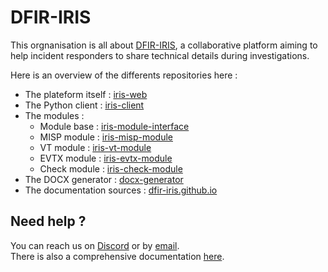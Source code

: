 # DFIR-IRIS
This orgnanisation is all about [DFIR-IRIS](https://dfir-iris.github.io/), a collaborative platform aiming 
to help incident responders to share technical details during investigations.

Here is an overview of the differents repositories here : 
 - The plateform itself : [iris-web](https://github.com/dfir-iris/iris-web) 
 - The Python client : [iris-client](https://github.com/dfir-iris/iris-client)
 - The modules : 
    - Module base : [iris-module-interface](https://github.com/dfir-iris/iris-module-interface)
    - MISP module : [iris-misp-module](https://github.com/dfir-iris/iris-misp-module)
    - VT module : [iris-vt-module](https://github.com/dfir-iris/iris-vt-module)
    - EVTX module : [iris-evtx-module](https://github.com/dfir-iris/iris-evtx-module)
    - Check module : [iris-check-module](https://github.com/dfir-iris/iris-check-module)
- The DOCX generator : [docx-generator](https://github.com/dfir-iris/docx-generator)
- The documentation sources : [dfir-iris.github.io](https://github.com/dfir-iris/dfir-iris.github.io)

## Need help ?
You can reach us on [Discord](https://discord.gg/76tM6QUJza) or by [email](mailto:contact@dfir-iris.org).  
There is also a comprehensive documentation [here](https://docs.dfir-iris.org/). 
